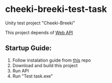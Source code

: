 # cheeki-breeki-test-task

Unity test project "Cheeki-Breeki"

This project depends of [Web API](https://github.com/Hunthard/cheeki-breeki-webapi)

## Startup Guide:

1. Follow instalation guide from [this](https://github.com/Hunthard/cheeki-breeki-webapi) repo
2. Download and build this project
3. Run API
4. Run "Test task.exe"
